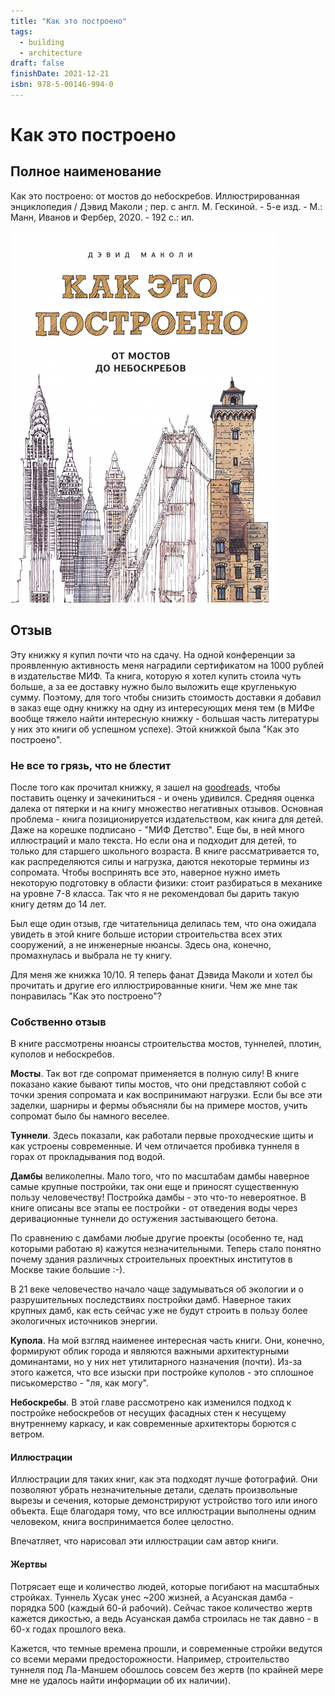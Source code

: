 ```yaml
---
title: "Как это построено"
tags:
  - building
  - architecture
draft: false
finishDate: 2021-12-21
isbn: 978-5-00146-994-0
---
```


# Как это построено

## Полное наименование

Как это построено: от мостов до небоскребов. Иллюстрированная энциклопедия / Дэвид Маколи ; пер. с англ. М. Гескиной. - 5-е изд. - М.: Манн, Иванов и Фербер, 2020. - 192 с.: ил.

![обложка](../_resources/building_big.png)

## Отзыв

Эту книжку я купил почти что на сдачу.
На одной конференции за проявленную активность меня наградили сертификатом на 1000 рублей в издательстве МИФ.
Та книга, которую я хотел купить стоила чуть больше, а за ее доставку нужно было выложить еще кругленькую сумму.
Поэтому, для того чтобы снизить стоимость доставки я добавил в заказ еще одну книжку на одну из интересующих меня тем (в МИФе вообще тяжело найти интересную книжку - большая часть литературы у них это книги об успешном успехе).
Этой книжкой была "Как это построено".

### Не все то грязь, что не блестит
После того как прочитал книжку, я зашел на [goodreads](https://www.goodreads.com/), чтобы поставить оценку и зачекиниться - и очень удивился.
Средняя оценка далека от пятерки и на книгу множество негативных отзывов.
Основная проблема - книга позиционируется издательством, как книга для детей.
Даже на корешке подписано - "МИФ Детство".
Еще бы, в ней много иллюстраций и мало текста.
Но если она и подходит для детей, то только для старшего школьного возраста.
В книге рассматривается то, как распределяются силы и нагрузка, даются некоторые термины из сопромата.
Чтобы воспринять все это, наверное нужно иметь некоторую подготовку в области физики: стоит разбираться в механике на уровне 7-8 класса.
Так что я не рекомендовал бы дарить такую книгу детям до 14 лет.

Был еще один отзыв, где читательница делилась тем, что она ожидала увидеть в этой книге больше истории строительства всех этих сооружений, а не инженерные нюансы.
Здесь она, конечно, промахнулась и выбрала не ту книгу.

Для меня же книжка 10/10.
Я теперь фанат Дэвида Маколи и хотел бы прочитать и другие его иллюстрированные книги.
Чем же мне так понравилась "Как это построено"?

### Собственно отзыв
В книге рассмотрены нюансы строительства мостов, туннелей, плотин, куполов и небоскребов.

**Мосты**.
Так вот где сопромат применяется в полную силу!
В книге показано какие бывают типы мостов, что они представляют собой с точки зрения сопромата и как воспринимают нагрузки.
Если бы все эти заделки, шарниры и фермы объясняли бы на примере мостов, учить сопромат было бы намного веселее.

**Туннели**.
Здесь показали, как работали первые проходческие щиты и как устроены современные. 
И чем отличается пробивка туннеля в горах от прокладывания под водой.

**Дамбы** великолепны.
Мало того, что по масштабам дамбы наверное самые крупные постройки, так они еще и приносят существенную пользу человечеству!
Постройка дамбы - это что-то невероятное.
В книге описаны все этапы ее постройки - от отведения воды через деривационные туннели до остужения застывающего бетона.

По сравнению с дамбами любые другие проекты (особенно те, над которыми работаю я) кажутся незначительными.
Теперь стало понятно почему здания различных строительных проектных институтов в Москве такие большие :-).

В 21 веке человечество начало чаще задумываться об экологии и о разрушительных последствиях постройки дамб.
Наверное таких крупных дамб, как есть сейчас уже не будут строить в пользу более экологичных источников энергии.

**Купола**. 
На мой взгляд наименее интересная часть книги.
Они, конечно, формируют облик города и являются важными архитектурными доминантами, но у них нет утилитарного назначения (почти).
Из-за этого кажется, что все изыски при постройке куполов - это сплошное писькомерство - "ля, как могу".

**Небоскребы**.
В этой главе рассмотрено как изменился подход к постройке небоскребов от несущих фасадных стен к несущему внутреннему каркасу, и как современные архитекторы борются с ветром.


#### Иллюстрации
Иллюстрации для таких книг, как эта подходят лучше фотографий. 
Они позволяют убрать незначительные детали, сделать произвольные вырезы и сечения, которые демонстрируют устройство того или иного объекта.
Еще благодаря тому, что все иллюстрации выполнены одним человеком, книга воспринимается более целостно.

Впечатляет, что нарисовал эти иллюстрации сам автор книги.

#### Жертвы
Потрясает еще и количество людей, которые погибают на масштабных стройках.
Туннель Хусак унес ~200 жизней, а Асуанская дамба - порядка 500 (каждый 60-й рабочий).
Сейчас такое количество жертв кажется дикостью, а ведь Асуанская дамба строилась не так давно - в 60-х годах прошлого века.

Кажется, что темные времена прошли, и современные стройки ведутся со всеми мерами предосторожности.
Например, строительство туннеля под Ла-Маншем обошлось совсем без жертв (по крайней мере мне не удалось найти информации об их наличии).

